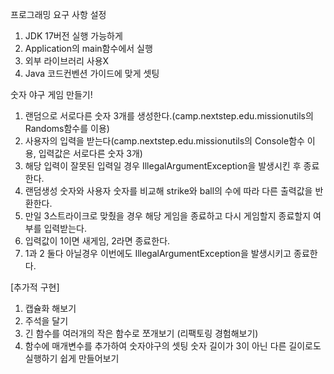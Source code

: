 프로그래밍 요구 사항 설정

1. JDK 17버전 실행 가능하게
2. Application의 main함수에서 실행
3. 외부 라이브러리 사용X
4. Java 코드컨벤션 가이드에 맞게 셋팅

숫자 야구 게임 만들기!

1. 랜덤으로 서로다른 숫자 3개를 생성한다.(camp.nextstep.edu.missionutils의 Randoms함수를 이용)
2. 사용자의 입력을 받는다(camp.nextstep.edu.missionutils의 Console함수 이용, 입력값은 서로다른 숫자 3개)
3. 해당 입력이 잘못된 입력일 경우 IllegalArgumentException을 발생시킨 후 종료한다.
4. 랜덤생성 숫자와 사용자 숫자를 비교해 strike와 ball의 수에 따라 다른 출력값을 반환한다.
5. 만일 3스트라이크로 맞췄을 경우 해당 게임을 종료하고 다시 게임할지 종료할지 여부를 입력받는다.
6. 입력값이 1이면 새게임, 2라면 종료한다.
7. 1과 2 둘다 아닐경우 이번에도 IllegalArgumentException을 발생시키고 종료한다.

[추가적 구현]
1. 캡슐화 해보기
2. 주석을 달기
3. 긴 함수를 여러개의 작은 함수로 쪼개보기 (리팩토링 경험해보기)
4. 함수에 매개변수를 추가하여 숫자야구의 셋팅 숫자 길이가 3이 아닌 다른 길이로도 실행하기 쉽게 만들어보기